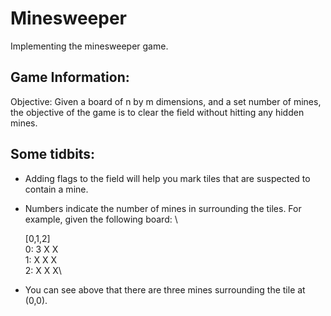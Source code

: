 # Minesweeper
 Implementing the minesweeper game.  
 
## Game Information: 
 
Objective: Given a board of n by m dimensions, and a set number of mines, the objective of the game is to clear the field without hitting any hidden mines.  

## Some tidbits: 
- Adding flags to the field will help you mark tiles that are suspected to contain a mine. 
- Numbers indicate the number of mines in surrounding the tiles.  For example, given the following board: \ 

  [0,1,2]\
0: 3 X X\
1: X X X\
2: X X X\

- You can see above that there are three mines surrounding the tile at (0,0).
